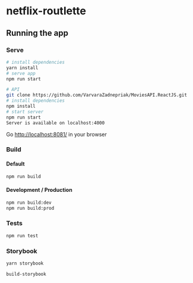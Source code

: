 # netflix-routlette


## Running the app

### Serve
```bash
# install dependencies
yarn install
# serve app
npm run start

# API
git clone https://github.com/VarvaraZadnepriak/MoviesAPI.ReactJS.git
# install dependencies
npm install
# start server
npm run start
Server is available on localhost:4000

```
Go [http://localhost:8081/](http://localhost:8081/) in your browser

### Build
#### Default
```bash
npm run build
```
#### Development / Production
```bash
npm run build:dev
npm run build:prod
```

### Tests
```bash
npm run test
```

### Storybook
```bash
yarn storybook

build-storybook
```
